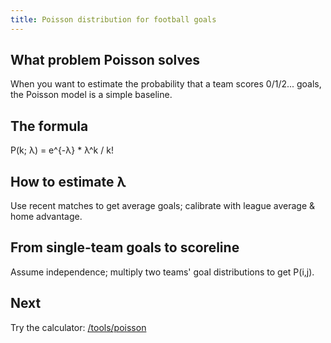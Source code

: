 ```yaml
---
title: Poisson distribution for football goals
---
```


## What problem Poisson solves
When you want to estimate the probability that a team scores 0/1/2... goals, the Poisson model is a simple baseline.

## The formula
P(k; λ) = e^{-λ} * λ^k / k!

## How to estimate λ
Use recent matches to get average goals; calibrate with league average & home advantage.

## From single-team goals to scoreline
Assume independence; multiply two teams' goal distributions to get P(i,j).

## Next
Try the calculator: [/tools/poisson](/tools/poisson)
